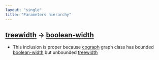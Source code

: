 ```yaml
---
layout: "single"
title: "Parameters hierarchy"
---
```

<!--this is a generated file-->

## [treewidth](../IcKqSn) → [boolean-width](../XPNgY0)
* This inclusion is proper because [cograph](#9Qd0Mx) graph class has bounded [boolean-width](../XPNgY0) but unbounded [treewidth](../IcKqSn)
